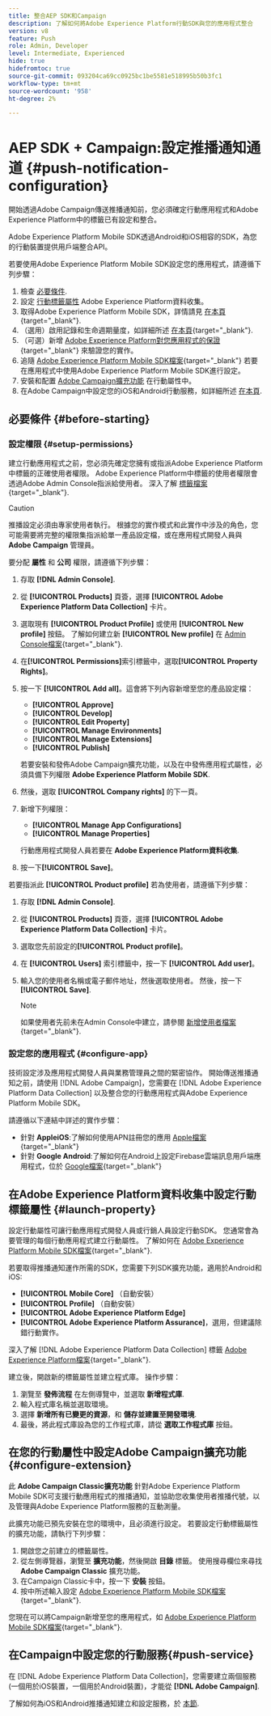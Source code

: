 ```yaml
---
title: 整合AEP SDK和Campaign
description: 了解如何將Adobe Experience Platform行動SDK與您的應用程式整合
version: v8
feature: Push
role: Admin, Developer
level: Intermediate, Experienced
hide: true
hidefromtoc: true
source-git-commit: 093204ca69cc0925bc1be5581e518995b50b3fc1
workflow-type: tm+mt
source-wordcount: '958'
ht-degree: 2%

---
```



# AEP SDK + Campaign:設定推播通知通道 {#push-notification-configuration}

開始透過Adobe Campaign傳送推播通知前，您必須確定行動應用程式和Adobe Experience Platform中的標籤已有設定和整合。

Adobe Experience Platform Mobile SDK透過Android和iOS相容的SDK，為您的行動裝置提供用戶端整合API。

若要使用Adobe Experience Platform Mobile SDK設定您的應用程式，請遵循下列步驟：

1. 檢查 [必要條件](#before-starting).
1. 設定 [行動標籤屬性](#launch-property) Adobe Experience Platform資料收集。
1. 取得Adobe Experience Platform Mobile SDK，詳情請見 [在本頁](https://developer.adobe.com/client-sdks/documentation/getting-started/get-the-sdk/){target="_blank"}.
1. （選用）啟用記錄和生命週期量度，如詳細所述 [在本頁](https://developer.adobe.com/client-sdks/documentation/getting-started/enable-debug-logging/){target="_blank"}.
1. （可選）新增 [Adobe Experience Platform對您應用程式的保證](https://developer.adobe.com/client-sdks/documentation/getting-started/validate/){target="_blank"} 來驗證您的實作。
1. 追隨 [Adobe Experience Platform Mobile SDK檔案](https://developer.adobe.com/client-sdks/documentation/getting-started/){target="_blank"} 若要在應用程式中使用Adobe Experience Platform Mobile SDK進行設定。
1. 安裝和配置 [Adobe Campaign擴充功能](#configure-extension) 在行動屬性中。
1. 在Adobe Campaign中設定您的iOS和Android行動服務，如詳細所述 [在本頁](../send/push.md#push-config).


## 必要條件 {#before-starting}

### 設定權限 {#setup-permissions}

建立行動應用程式之前，您必須先確定您擁有或指派Adobe Experience Platform中標籤的正確使用者權限。 Adobe Experience Platform中標籤的使用者權限會透過Adobe Admin Console指派給使用者。 深入了解 [標籤檔案](https://experienceleague.adobe.com/docs/experience-platform/tags/admin/user-permissions.html){target="_blank"}.

>[!CAUTION]
>
>推播設定必須由專家使用者執行。 根據您的實作模式和此實作中涉及的角色，您可能需要將完整的權限集指派給單一產品設定檔，或在應用程式開發人員與 **Adobe Campaign** 管理員。

要分配 **屬性** 和 **公司** 權限，請遵循下列步驟：

1. 存取 **[!DNL Admin Console]**.
1. 從 **[!UICONTROL Products]** 頁簽，選擇 **[!UICONTROL Adobe Experience Platform Data Collection]** 卡片。
1. 選取現有 **[!UICONTROL Product Profile]** 或使用 **[!UICONTROL New profile]** 按鈕。 了解如何建立新 **[!UICONTROL New profile]** 在 [Admin Console檔案](https://experienceleague.adobe.com/docs/experience-platform/access-control/ui/create-profile.html#ui){target="_blank"}.
1. 在&#x200B;**[!UICONTROL Permissions]**&#x200B;索引標籤中，選取&#x200B;**[!UICONTROL Property Rights]**。
1. 按一下 **[!UICONTROL Add all]**。這會將下列內容新增至您的產品設定檔：
   * **[!UICONTROL Approve]**
   * **[!UICONTROL Develop]**
   * **[!UICONTROL Edit Property]**
   * **[!UICONTROL Manage Environments]**
   * **[!UICONTROL Manage Extensions]**
   * **[!UICONTROL Publish]**

   若要安裝和發佈Adobe Campaign擴充功能，以及在中發佈應用程式屬性，必須具備下列權限 **Adobe Experience Platform Mobile SDK**.

1. 然後，選取 **[!UICONTROL Company rights]** 的下一頁。
1. 新增下列權限：

   * **[!UICONTROL Manage App Configurations]**
   * **[!UICONTROL Manage Properties]**

   行動應用程式開發人員若要在 **Adobe Experience Platform資料收集**.

1. 按一下&#x200B;**[!UICONTROL Save]**。

若要指派此 **[!UICONTROL Product profile]** 若為使用者，請遵循下列步驟：

1. 存取 **[!DNL Admin Console]**.
1. 從 **[!UICONTROL Products]** 頁簽，選擇 **[!UICONTROL Adobe Experience Platform Data Collection]** 卡片。
1. 選取您先前設定的&#x200B;**[!UICONTROL Product profile]**。
1. 在 **[!UICONTROL Users]** 索引標籤中，按一下 **[!UICONTROL Add user]**。
1. 輸入您的使用者名稱或電子郵件地址，然後選取使用者。 然後，按一下 **[!UICONTROL Save]**.

   >[!NOTE]
   >
   >如果使用者先前未在Admin Console中建立，請參閱 [新增使用者檔案](https://helpx.adobe.com/enterprise/using/manage-users-individually.html#add-users){target="_blank"}.

### 設定您的應用程式 {#configure-app}

技術設定涉及應用程式開發人員與業務管理員之間的緊密協作。 開始傳送推播通知之前，請使用 [!DNL Adobe Campaign]，您需要在 [!DNL Adobe Experience Platform Data Collection] 以及整合您的行動應用程式與Adobe Experience Platform Mobile SDK。

請遵循以下連結中詳述的實作步驟：

* 針對 **AppleiOS**:了解如何使用APN註冊您的應用 [Apple檔案](https://developer.apple.com/documentation/usernotifications/registering_your_app_with_apns){target="_blank"}
* 針對 **Google Android**:了解如何在Android上設定Firebase雲端訊息用戶端應用程式，位於 [Google檔案](https://firebase.google.com/docs/cloud-messaging/android/client){target="_blank"}

<!--
## Add your app push credentials in Adobe Experience Platform Data Collection {#push-credentials}

After granting the correct user permissions, you now need to add your mobile application push credentials in Adobe Experience Platform Data Collection. 

The mobile app push credential registration is required to authorize Adobe to send push notifications on your behalf. Refer to the steps detailed below:

1. From [!DNL Adobe Experience Platform Data Collection], browse to **[!UICONTROL App Surfaces]** in the left rail.

1. Click **[!UICONTROL Create App Surface]** to create a new configuration.

1. Enter a **[!UICONTROL Name]** for the configuration.

1. From **[!UICONTROL Mobile Application Configuration]**, select the system and enter settings.

    * **For iOS**

        1. Enter the mobile app **Bundle Id** in the **[!UICONTROL App ID (iOS Bundle ID)]** field. The app Bundle ID can be found in the **General** tab of the primary target in **XCode**.
        
        1. Switched on the **[!UICONTROL Push Credentials]** button to add your credentials.
        
        1. Drag and drop your .p8 Apple Push Notification Authentication Key file. This key can be acquired from the **Certificates**, **Identifiers** and **Profiles** page.

        1. Provide the **Key ID**. This is a 10 character string assigned during the creation of p8 auth key. It can be found under **Keys** tab in **Certificates**, **Identifiers** and **Profiles** page.
        
        1. Provide the **Team ID**. This is a string value which can be found under the Membership tab.

    * **For Android**

        1. Provide the **[!UICONTROL App ID (Android package name)]**: usually the package name is the app id in your `build.gradle` file.

        1. Switched on the **[!UICONTROL Push Credentials]** button to add your credentials.

        1. Drag and drop the FCM push credentials. For more details on how to get the push credentials refer to [Google Documentation](https://firebase.google.com/docs/admin/setup#initialize-sdk){target="_blank"}.
    

1. Click **[!UICONTROL Save]** to create your app configuration.
-->

## 在Adobe Experience Platform資料收集中設定行動標籤屬性 {#launch-property}

設定行動屬性可讓行動應用程式開發人員或行銷人員設定行動SDK。 您通常會為要管理的每個行動應用程式建立行動屬性。 了解如何在 [Adobe Experience Platform Mobile SDK檔案](https://developer.adobe.com/client-sdks/documentation/getting-started/create-a-mobile-property/){target="_blank"}.

若要取得推播通知運作所需的SDK，您需要下列SDK擴充功能，適用於Android和iOS:

* **[!UICONTROL Mobile Core]** （自動安裝）
* **[!UICONTROL Profile]** （自動安裝）
* **[!UICONTROL Adobe Experience Platform Edge]**
* **[!UICONTROL Adobe Experience Platform Assurance]**，選用，但建議除錯行動實作。

深入了解 [!DNL Adobe Experience Platform Data Collection] 標籤 [Adobe Experience Platform檔案](https://experienceleague.adobe.com/docs/platform-learn/implement-mobile-sdk/initial-configuration/configure-tags.html){target="_blank"}.

建立後，開啟新的標籤屬性並建立程式庫。 操作步驟：

1. 瀏覽至 **發佈流程** 在左側導覽中，並選取 **新增程式庫**.
1. 輸入程式庫名稱並選取環境。
1. 選擇 **新增所有已變更的資源**，和 **儲存並建置至開發環境**.
1. 最後，將此程式庫設為您的工作程式庫，請從 **選取工作程式庫** 按鈕。


## 在您的行動屬性中設定Adobe Campaign擴充功能 {#configure-extension}

此 **Adobe Campaign Classic擴充功能** 針對Adobe Experience Platform Mobile SDK可支援行動應用程式的推播通知，並協助您收集使用者推播代號，以及管理與Adobe Experience Platform服務的互動測量。

此擴充功能已預先安裝在您的環境中，且必須進行設定。 若要設定行動標籤屬性的擴充功能，請執行下列步驟：

1. 開啟您之前建立的標籤屬性。
1. 從左側導覽器，瀏覽至 **擴充功能**，然後開啟 **目錄** 標籤。 使用搜尋欄位來尋找 **Adobe Campaign Classic** 擴充功能。
1. 在Campaign Classic卡中，按一下 **安裝** 按鈕。
1. 按中所述輸入設定 [Adobe Experience Platform Mobile SDK檔案](https://developer.adobe.com/client-sdks/documentation/adobe-campaign-classic/){target="_blank"}.

您現在可以將Campaign新增至您的應用程式，如  [Adobe Experience Platform Mobile SDK檔案](https://developer.adobe.com/client-sdks/documentation/adobe-campaign-classic/#add-campaign-classic-to-your-app){target="_blank"}.

## 在Campaign中設定您的行動服務{#push-service}

在 [!DNL Adobe Experience Platform Data Collection]，您需要建立兩個服務(一個用於iOS裝置，一個用於Android裝置)，才能從 **[!DNL Adobe Campaign]**.

了解如何為iOS和Android推播通知建立和設定服務，於 [本節](../send/push.md#push-config).
